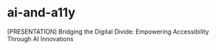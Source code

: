 # ai-and-a11y
[PRESENTATION] Bridging the Digital Divide: Empowering Accessibility Through AI Innovations
